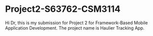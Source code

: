 # Project2-S63762-CSM3114
 Hi Dr, this is my submission for Project 2 for Framework-Based Mobile Application Development.
 The project name is Haulier Tracking App.

